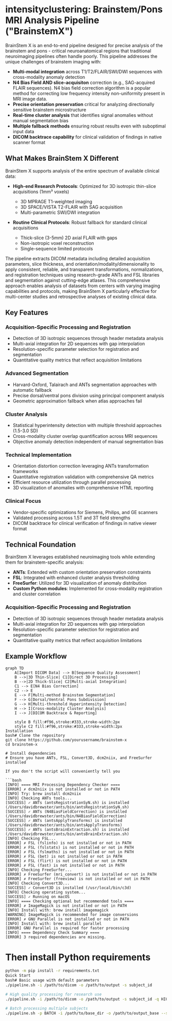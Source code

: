 # intensityclustering: Brainstem/Pons MRI Analysis Pipeline ("BrainstemX")

BrainStem X is an end-to-end pipeline designed for precise analysis of the brainstem and pons - critical neuroanatomical regions that traditional neuroimaging pipelines often handle poorly. This pipeline addresses the unique challenges of brainstem imaging with:

- **Multi-modal integration** across T1/T2/FLAIR/SWI/DWI sequences with cross-modality anomaly detection
- **N4 Bias Field AND slice-acquisiton** correction (e.g., SAG-acquired FLAIR sequences). N4 bias field correction algorithm is a popular method for correcting low frequency intensity non-uniformity present in MRI image data.
- **Precise orientation preservation** critical for analyzing directionally sensitive brainstem microstructure
- **Real-time cluster analysis** that identifies signal anomalies without manual segmentation bias
- **Multiple fallback methods** ensuring robust results even with suboptimal input data
- **DICOM backtrace capability** for clinical validation of findings in native scanner format

## What Makes BrainStem X Different

BrainStem X supports analysis of the entire spectrum of available clinical data:

- **High-end Research Protocols**: Optimized for 3D isotropic thin-slice acquisitions (1mm³ voxels)
  - 3D MPRAGE T1-weighted imaging
  - 3D SPACE/VISTA T2-FLAIR with SAG acquisition
  - Multi-parametric SWI/DWI integration

- **Routine Clinical Protocols**: Robust fallback for standard clinical acquisitions
  - Thick-slice (3-5mm) 2D axial FLAIR with gaps
  - Non-isotropic voxel reconstruction
  - Single-sequence limited protocols

The pipeline extracts DICOM metadata including detailed acquisition parameters, slice thickness, and orientation/modality/dimensionality to apply consistent, reliable, and transparent transformations, normalizations, and registration techniques using research-grade ANTs and FSL libraries and segmentation against cutting-edge atlases. This comprehensive approach enables analysis of datasets from centers with varying imaging capabilities and protocols, making BrainStem X particularly effective for multi-center studies and retrospective analyses of existing clinical data.

## Key Features

### Acquisition-Specific Processing and Registration
- Detection of 3D isotropic sequences through header metadata analysis
- Multi-axial integration for 2D sequences with gap interpolation
- Resolution-specific parameter selection for registration and segmentation
- Quantitative quality metrics that reflect acquisition limitations

### Advanced Segmentation
- Harvard-Oxford, Talairach and ANTs segmentation approaches with automatic fallback
- Precise dorsal/ventral pons division using principal component analysis
- Geometric approximation fallback when atlas approaches fail

### Cluster Analysis
- Statistical hyperintensity detection with multiple threshold approaches (1.5-3.0 SD)
- Cross-modality cluster overlap quantification across MRI sequences
- Objective anomaly detection independent of manual segmentation bias

### Technical Implementation
- Orientation distortion correction leveraging ANTs transformation frameworks
- Quantitative registration validation with comprehensive QA metrics
- Efficient resource utilization through parallel processing
- 3D visualization of anomalies with comprehensive HTML reporting

### Clinical Focus
- Vendor-specific optimizations for Siemens, Philips, and GE scanners
- Validated processing across 1.5T and 3T field strengths
- DICOM backtrace for clinical verification of findings in native viewer format

## Technical Foundation

BrainStem X leverages established neuroimaging tools while extending them for brainstem-specific analysis:

- **ANTs**: Extended with custom orientation preservation constraints
- **FSL**: Integrated with enhanced cluster analysis thresholding
- **FreeSurfer**: Utilized for 3D visualization of anomaly distribution
- **Custom Python modules**: Implemented for cross-modality registration and cluster correlation

### Acquisition-Specific Processing and Registration
- Detection of 3D isotropic sequences through header metadata analysis
- Multi-axial integration for 2D sequences with gap interpolation
- Resolution-specific parameter selection for registration and segmentation
- Quantitative quality metrics that reflect acquisition limitations

## Example Workflow

```mermaid
graph TD
    A[Import DICOM Data] --> B[Sequence Quality Assessment]
    B -->|3D Thin-Slice| C1[Direct 3D Processing]
    B -->|2D Thick-Slice| C2[Multi-axial Integration]
    C1 --> E[N4 Bias Correction]
    C2 --> E
    E --> F[Multi-method Brainstem Segmentation]
    F --> G[Dorsal/Ventral Pons Subdivision]
    G --> H[Multi-threshold Hyperintensity Detection]
    H --> I[Cross-modality Cluster Analysis]
    I --> J[DICOM Backtrace & Reporting]
    
    style B fill:#f96,stroke:#333,stroke-width:2px
    style C2 fill:#f96,stroke:#333,stroke-width:2px
Installation
bash# Clone the repository
git clone https://github.com/yourusername/brainstem-x
cd brainstem-x

# Install dependencies
# Ensure you have ANTs, FSL, Convert3D, dcm2niix, and FreeSurfer installed

If you don't the script will conveniently tell you

```bash
[INFO] ==== MRI Processing Dependency Checker ====
[ERROR] ✗ dcm2niix is not installed or not in PATH
[INFO] Try: brew install dcm2niix
[INFO] Checking ANTs tools...
[SUCCESS] ✓ ANTs (antsRegistrationSyN.sh) is installed (/Users/davidbrewster/ants/bin/antsRegistrationSyN.sh)
[SUCCESS] ✓ ANTs (N4BiasFieldCorrection) is installed (/Users/davidbrewster/ants/bin/N4BiasFieldCorrection)
[SUCCESS] ✓ ANTs (antsApplyTransforms) is installed (/Users/davidbrewster/ants/bin/antsApplyTransforms)
[SUCCESS] ✓ ANTs (antsBrainExtraction.sh) is installed (/Users/davidbrewster/ants/bin/antsBrainExtraction.sh)
[INFO] Checking FSL...
[ERROR] ✗ FSL (fslinfo) is not installed or not in PATH
[ERROR] ✗ FSL (fslstats) is not installed or not in PATH
[ERROR] ✗ FSL (fslmaths) is not installed or not in PATH
[ERROR] ✗ FSL (bet) is not installed or not in PATH
[ERROR] ✗ FSL (flirt) is not installed or not in PATH
[ERROR] ✗ FSL (fast) is not installed or not in PATH
[INFO] Checking FreeSurfer...
[ERROR] ✗ FreeSurfer (mri_convert) is not installed or not in PATH
[ERROR] ✗ FreeSurfer (freeview) is not installed or not in PATH
[INFO] Checking Convert3D...
[SUCCESS] ✓ Convert3D is installed (/usr/local/bin/c3d)
[INFO] Checking operating system...
[SUCCESS] ✓ Running on macOS
[INFO] ==== Checking optional but recommended tools ====
[ERROR] ✗ ImageMagick is not installed or not in PATH
[INFO] Install with: brew install imagemagick
[WARNING] ImageMagick is recommended for image conversions
[ERROR] ✗ GNU Parallel is not installed or not in PATH
[INFO] Install with: brew install parallel
[ERROR] GNU Parallel is required for faster processing
[INFO] ==== Dependency Check Summary ====
[ERROR] 3 required dependencies are missing.
```

# Then install Python requirements
```bash
python -m pip install -r requirements.txt
Quick Start
bash# Basic usage with default parameters
./pipeline.sh -i /path/to/dicom -o /path/to/output -s subject_id

# High quality processing for research use
./pipeline.sh -i /path/to/dicom -o /path/to/output -s subject_id -q HIGH

# Batch processing multiple subjects
./pipeline.sh -p BATCH -i /path/to/base_dir -o /path/to/output_base --subject-list /path/to/subject_list.txt
```

